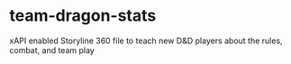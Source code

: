 # team-dragon-stats
xAPI enabled Storyline 360 file to teach new D&amp;D players about the rules, combat, and team play
